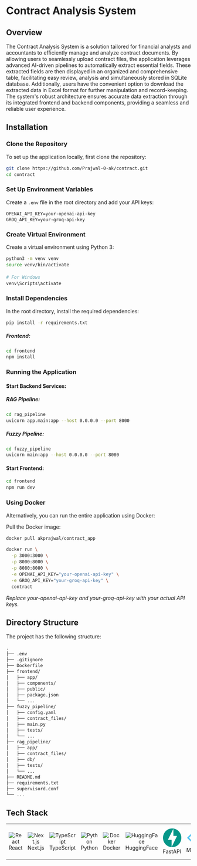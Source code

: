 # Contract Analysis System

## Overview

The Contract Analysis System is a solution tailored for financial analysts and accountants to efficiently manage and analyze contract documents. By allowing users to seamlessly upload contract files, the application leverages advanced AI-driven pipelines to automatically extract essential fields. These extracted fields are then displayed in an organized and comprehensive table, facilitating easy review, analysis and simultaneously stored in SQLite database. Additionally, users have the convenient option to download the extracted data in Excel format for further manipulation and record-keeping. The system's robust architecture ensures accurate data extraction through its integrated frontend and backend components, providing a seamless and reliable user experience.

## Installation

### Clone the Repository

To set up the application locally, first clone the repository:

```bash
git clone https://github.com/Prajwal-0-ak/contract.git
cd contract
```

### Set Up Environment Variables

Create a `.env` file in the root directory and add your API keys:

```plaintext
OPENAI_API_KEY=your-openai-api-key
GROQ_API_KEY=your-groq-api-key
```

### Create Virtual Environment

Create a virtual environment using Python 3:

```bash
python3 -m venv venv
source venv/bin/activate 

# For Windows
venv\Scripts\activate
```

### Install Dependencies
In the root directory, install the required dependencies:
  
  ```bash
  pip install -r requirements.txt
  ```

##### Frontend:

```bash
cd frontend
npm install
```

### Running the Application

#### Start Backend Services:

##### RAG Pipeline:

```bash
cd rag_pipeline
uvicorn app.main:app --host 0.0.0.0 --port 8000
```

##### Fuzzy Pipeline:

```bash
cd fuzzy_pipeline
uvicorn main:app --host 0.0.0.0 --port 8080
```

#### Start Frontend:

```bash
cd frontend
npm run dev
```

### Using Docker

Alternatively, you can run the entire application using Docker:

Pull the Docker image:

```bash
docker pull akprajwal/contract_app
```


```bash
docker run \
  -p 3000:3000 \
  -p 8000:8000 \
  -p 8080:8080 \
  -e OPENAI_API_KEY="your-openai-api-key" \
  -e GROQ_API_KEY="your-groq-api-key" \
  contract
```

*Replace your-openai-api-key and your-groq-api-key with your actual API keys.*

## Directory Structure

The project has the following structure:

```
.
├── .env
├── .gitignore
├── Dockerfile
├── frontend/
│   ├── app/
│   ├── components/
│   ├── public/
│   ├── package.json
│   └── ...
├── fuzzy_pipeline/
│   ├── config.yaml
│   ├── contract_files/
│   ├── main.py
│   ├── tests/
│   └── ...
├── rag_pipeline/
│   ├── app/
│   ├── contract_files/
│   ├── db/
│   ├── tests/
│   └── ...
├── README.md
├── requirements.txt
├── supervisord.conf
└── ...
```

## Tech Stack

<table>
  <tr>
    <td align="center">
      <img src="https://img.icons8.com/color/48/000000/react-native.png" alt="React" width="48" height="48">
      <br> React
    </td>
    <td align="center">
      <img src="https://img.icons8.com/?size=100&id=MWiBjkuHeMVq&format=png&color=000000" alt="Next.js" width="48" height="48">
      <br> Next.js
    </td>
    <td align="center">
      <img src="https://img.icons8.com/color/48/000000/typescript.png" alt="TypeScript" width="48" height="48">
      <br> TypeScript
    </td>
    <td align="center">
      <img src="https://img.icons8.com/color/48/000000/python--v1.png" alt="Python" width="48" height="48">
      <br> Python
    </td>
    <td align="center">
      <img src="https://img.icons8.com/color/48/000000/docker.png" alt="Docker" width="" height="">
      <br> Docker
    </td>
    <td align="center">
      <img src="https://img.icons8.com/?size=100&id=ck9pyXMRqprt&format=png&color=000000" alt="HuggingFace" width="" height="">
      <br> HuggingFace
    </td>
    <td align="center">
      <img src="./git_assets/fast_api.png" alt="FastAPI" width="" height="">
      <br> FastAPI
    </td>
    <td align="center">
      <img src="./git_assets/milvus.png" alt="Milvus" width="" height="">
      <br> Milvus
    </td>
    <td align="center">
      <img src="./git_assets/git.png" alt="Git" width="" height="">
      <br> Git
    </td>
    <td align="center">
      <img src="./git_assets/openai.png" alt="OpenAI" width="" height="">
      <br> OpenAI
    </td>
    <td align="center">
      <img src="./git_assets/sqlite.png" alt="SQLite" width="" height="">
      <br> SQLite
    </td>
    <td align="center">
      <img src="./git_assets/shadcn.png" alt="Shadcn" width="" height="">
      <br> Shadcn UI
    </td>
    <td align="center">
      <img src="./git_assets/tailwind.png" alt="Tailwind" width="" height="">
      <br> Tailwind CSS
    </td>
  </tr>
  
</table>